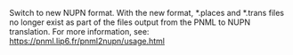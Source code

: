 Switch to new NUPN format. With the new format, *.places and *.trans files no longer exist as part of the files output from the PNML to NUPN translation. For more information, see: https://pnml.lip6.fr/pnml2nupn/usage.html
